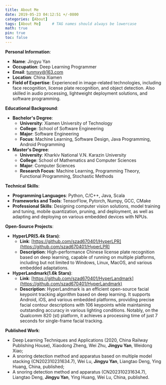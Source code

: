 ```yaml
---
title: About Me
date: 2019-05-23 04:12:51 +/-0800
categories: [About]
tags: [About Me]     # TAG names should always be lowercase
math: true
pin: true
toc: false
---
```


**Personal Information**:
- **Name**: Jingyu Yan
- **Occupation**: Deep Learning Programmer
- **Email**: tunmxy@163.com
- **Location**: China Xiamen
- **Field of Expertise**: Experienced in image-related technologies, including face recognition, license plate recognition, and object detection. Also skilled in audio processing, lightweight deployment solutions, and software programming.


**Educational Background**:
- **Bachelor's Degree**:
  - **University**: Xiamen University of Technology
  - **College**: School of Software Engineering
  - **Major**: Software Engineering
  - **Focus**: Machine Learning, Software Design, Java Programming, Android Programming
- **Master's Degree**:
  - **University**: Kharkiv National V.N. Karazin University
  - **College**: School of Mathematics and Computer Sciences
  - **Major**: Computer Sciences
  - **Research Focus**: Machine Learning, Programming Theory, Functional Programming, Stochastic Methods



**Technical Skills**:
- **Programming Languages**: Python, C/C++, Java, Scala
- **Frameworks and Tools**: TensorFlow, Pytorch, Numpy, GCC, CMake
- **Professional Skills**: Designing computer vision solutions, model training and tuning, mobile quantization, pruning, and deployment, as well as adapting and deploying on various embedded devices with NPUs.

**Open-Source Projects**:
  - **HyperLPR(5.4k Stars)**:
    - **Link**: [https://github.com/szad670401/HyperLPR](https://github.com/szad670401/HyperLPR)
    - **Description**: High-performance Chinese license plate recognition based on deep learning, capable of running on multiple platforms, including but not limited to Windows, Linux, MacOS, and various embedded adaptations.
  - **HyperLandmark(1.6k Stars)**:
    - **Link**: [https://github.com/szad670401/HyperLandmark](https://github.com/szad670401/HyperLandmark)
    - **Description**: HyperLandmark is an efficient open-source facial keypoint tracking algorithm based on deep learning. It supports Android, iOS, and various embedded platforms, providing precise facial contour descriptions with 106 keypoints while maintaining outstanding accuracy in various lighting conditions. Notably, on the Qualcomm 820 (st) platform, it achieves a processing time of just 7 seconds for single-frame facial tracking.

**Published Work**:
-  Deep Learning Techniques and Applications (2020, China Railway Publishing House), Xiaodong Zheng, Wei Zhu, **Jingyu Yan**, Weidong Xiao;
- A snoring detection method and apparatus based on multiple model stacking (CN202310231634.7), Wei Lu, **Jingyu Yan**, Liangtao Deng, Ying Huang, China, published;
- A snoring detection method and apparatus (CN202310231634.7), Liangtao Deng, **Jingyu Yan**, Ying Huang, Wei Lu, China, published.